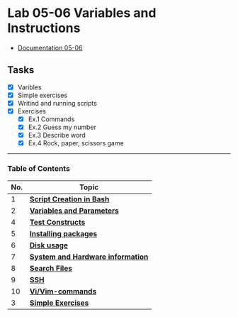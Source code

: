 # Lab 05-06 Variables and Instructions 
- [Documentation 05-06](https://github.com/Kyleann/AGH-Operating_Systems/files/10097371/05.and.06.Variables.and.instructions.pdf)

## Tasks
- [x] Varibles
- [x] Simple exercises 
- [x] Writind and running scripts
- [x] Exercises 
  - [x] Ex.1 Commands
  - [x] Ex.2 Guess my number 
  - [x] Ex.3 Describe word 
  - [x] Ex.4 Rock, paper, scissors game
----------------------------------------------------------

### Table of Contents
| No. | Topic                                                                   |
| --- | ----------------------------------------------------------------------- |
| 1   | [**Script Creation in Bash**](https://tldp.org/LDP/abs/html/sha-bang.html)|                            
| 2   | [**Variables and Parameters**](https://tldp.org/LDP/abs/html/varsubn.html)|
| 4   | [**Test Constructs**](https://tldp.org/LDP/abs/html/testconstructs.html)|
| 5   | [**Installing packages**](#installing-packages)                         |
| 6   | [**Disk usage**](#disk-usage)                                           |
| 7   | [**System and Hardware information**](#system-and-hardware-information) |
| 8   | [**Search Files**](#search-files)                                       |
| 9   | [**SSH**](#ssh)                                                         |
| 10  | [**Vi/Vim-commands**](#vi/vim-commands)                                 |
| 3   | [**Simple Exercises**](#file-permissions)                               |

